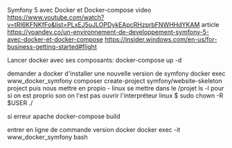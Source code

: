 Symfony 5 avec Docker et Docker-compose
video 
https://www.youtube.com/watch?v=tRI6KFNKfFo&list=PLxEJ5uJLOPDykEApcRHzprbFNWHHdYKAM
article
https://yoandev.co/un-environnement-de-developpement-symfony-5-avec-docker-et-docker-compose
https://insider.windows.com/en-us/for-business-getting-started#flight

Lancer docker avec ses composants:
docker-compose up -d


demander a docker d'installer une nouvelle version de symfony
docker exec www_docker_symfony composer create-project symfony/website-skeleton project
puis nous mettre en propio - linux
se mettre dans le /projet
ls -l pour si on est proprio son on l'est pas ouvrir l'interpréteur linux
$ sudo chown -R $USER ./

si erreur apache docker-compose build


entrer en ligne de commande version docker
docker exec -it www_docker_symfony bash
